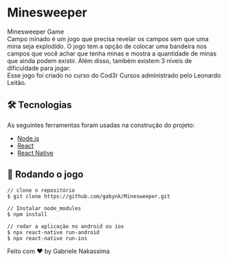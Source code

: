 # Minesweeper

Minesweeper Game <br>
Campo minado é um jogo que precisa revelar os campos sem que uma mina seja explodido. O jogo tem a opção de colocar uma bandeira nos campos que você achar que tenha minas e mostra a quantidade de minas que ainda podem existir. Além disso, também existem 3 níveis de dificuldade para jogar. <br>
Esse jogo foi criado no curso do Cod3r Cursos administrado pelo Leonardo Leitão.

## 🛠 Tecnologias

As seguintes ferramentas foram usadas na construção do projeto:

- [Node.js](https://nodejs.org/en/)
- [React](https://pt-br.reactjs.org/)
- [React Native](https://reactnative.dev/)

## 🎲 Rodando o jogo

```
// clone o repositório
$ git clone https://github.com/gabynk/Minesweeper.git

// Instalar node_modules
$ npm install

// rodar a aplicação no android ou ios
$ npx react-native run-android
$ npx react-native run-ios
```

Feito com ♥ by Gabriele Nakassima
